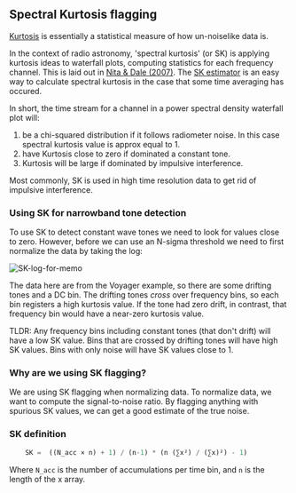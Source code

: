## Spectral Kurtosis flagging

[Kurtosis](https://en.wikipedia.org/wiki/Kurtosis) is essentially a statistical measure of how un-noiselike data is.

In the context of radio astronomy, 'spectral kurtosis' (or SK) is applying kurtosis ideas to waterfall plots,
computing statistics for each frequency channel. This is laid out in [Nita & Dale (2007)](https://ui.adsabs.harvard.edu/abs/2007PASP..119..805N/abstract). The [SK estimator](https://ui.adsabs.harvard.edu/abs/2010MNRAS.406L..60N/abstract) 
is an easy way to calculate spectral kurtosis in the case that some time averaging has occured.

In short, the time stream for a channel in a power spectral density waterfall plot will:
1) be a chi-squared distribution if it follows radiometer noise. In this case spectral kurtosis value is approx equal to 1.
2) have Kurtosis close to zero if dominated a constant tone.
3) Kurtosis will be large if dominated by impulsive interference.

Most commonly, SK is used in high time resolution data to get rid of impulsive interference.

### Using SK for narrowband tone detection
To use SK to detect constant wave tones we need to look for values close to zero. However, before we can use an
N-sigma threshold we need to first normalize the data by taking the log:

![SK-log-for-memo](https://user-images.githubusercontent.com/713251/164014965-d9cc2009-8989-4395-8e74-c97a6fd1dc54.png)

The data here are from the Voyager example, so there are some drifting tones and a DC bin. The drifting tones *cross* over frequency bins, so each bin registers a high kurtosis value. If the
tone had zero drift, in contrast, that frequency bin would have a near-zero kurtosis value.

TLDR: Any frequency bins including constant tones (that don't drift) will have a low SK value. 
Bins that are crossed by drifting tones will have high SK values. Bins with only noise will have
SK values close to 1.

### Why are we using SK flagging?

We are using SK flagging when normalizing data. To normalize data, we want to compute the signal-to-noise ratio. By flagging anything with spurious SK values, we can get a good 
estimate of the true noise.

### SK definition

```python
    SK =  ((N_acc × n) + 1) / (n-1) * (n (∑x²) / (∑x)²) - 1)
```

Where `N_acc` is the number of accumulations per time bin, and `n` is the length of the x array.